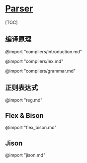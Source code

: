 # [Parser](https://github.com/zhmhbest/HelloParser)

[TOC]

## 编译原理

@import "compilers/introduction.md"

@import "compilers/lex.md"

@import "compilers/grammar.md"

## 正则表达式

@import "reg.md"

## Flex & Bison

@import "flex_bison.md"

## Jison

@import "jison.md"
